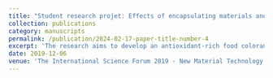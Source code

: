 ```yaml
---
title: "Student research projet: Effects of encapsulating materials and inlet-air temperatures on physicochemical properties and bioactive compounds of spray-dried Rhodomyrtus Tomentosa product"
collection: publications
category: manuscripts
permalink: /publication/2024-02-17-paper-title-number-4
excerpt: 'The research aims to develop an antioxidant-rich food colorant from R.Tomentosa forest fruit by micro-encapsulation using spray technology. Fully Funded by Viet National University and conducted at the same time with courseworks at my Bachelor's Degree.'
date: 2019-12-06
venue: 'The International Science Forum 2019 - New Material Technology for Sustainable Development, Ho Chi Minh City, Vietnam. No.:46-GCN/KHCN'
---
```

